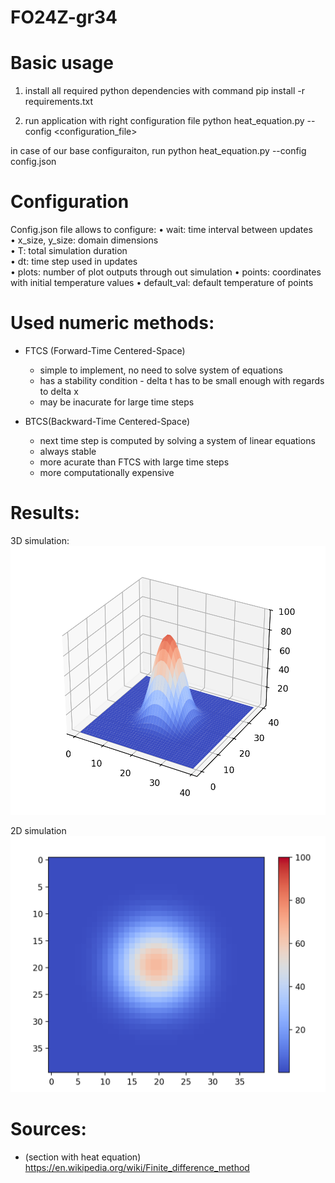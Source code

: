 # FO24Z-gr34

# Basic usage
1. install all required python dependencies with command
pip install -r requirements.txt

2. run application with right configuration file
python heat_equation.py --config <configuration_file>

in case of our base configuraiton, run
python heat_equation.py --config config.json

# Configuration
Config.json file allows to configure:
• wait: time interval between updates  
• x_size, y_size: domain dimensions  
• T: total simulation duration  
• dt: time step used in updates  
• plots: number of plot outputs through out simulation
• points: coordinates with initial temperature values 
• default_val: default temperature of points

# Used numeric methods:
- FTCS (Forward-Time Centered-Space)
    - simple to implement, no need to solve system of equations
    - has a stability condition - delta t has to be small enough with regards to delta x
    - may be inacurate for large time steps

- BTCS(Backward-Time Centered-Space)
    - next time step is computed by solving a system of linear equations
    - always stable
    - more acurate than FTCS with large time steps
    - more computationally expensive

# Results:
3D simulation:
![3D simulatin image](results/simulation_3d.png)

2D simulation
![2D simulatin image](results/simulation_2d.png)

# Sources:
- (section with heat equation) https://en.wikipedia.org/wiki/Finite_difference_method